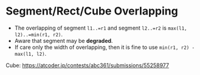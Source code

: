 # Segment/Rect/Cube Overlapping

* The overlapping of segment `l1..=r1` and segment `l2..=r2` is `max(l1, l2)..=min(r1, r2)`. 
* Aware that segment may be **degraded**. 
* If care only the width of overlapping, then it is fine to use `min(r1, r2) - max(l1, l2)`.

Cube: <https://atcoder.jp/contests/abc361/submissions/55258977>
